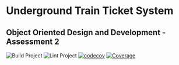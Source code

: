 # Underground Train Ticket System

## Object Oriented Design and Development - Assessment 2

![Build Project](https://github.com/Grahame-student/COM528_AE2_Underground/workflows/Build%20Project/badge.svg) ![Lint Project](https://github.com/Grahame-student/COM528_AE2_Underground/workflows/Lint%20Project/badge.svg) [![codecov](https://codecov.io/gh/Grahame-student/COM528_AE2_Underground/branch/main/graph/badge.svg?token=IUCZ0N6MU8)](https://codecov.io/gh/Grahame-student/COM528_AE2_Underground)
[![Coverage](https://codecov.io/gh/Grahame-student/COM528_AE2_Underground/branch/main/graphs/icicle.svg?token=IUCZ0N6MU8)](https://codecov.io/gh/Grahame-student/COM528_AE2_Underground/branch/main/graphs/icicle.svg?token=IUCZ0N6MU8)
